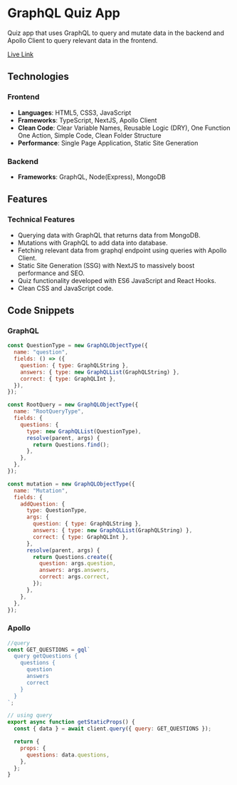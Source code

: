 # GraphQL Quiz App
Quiz app that uses GraphQL to query and mutate data in the backend and Apollo Client to query relevant data in the frontend.

[Live Link](https://graphql-quiz-app.netlify.app/)

## Technologies

### Frontend
* **Languages**: HTML5, CSS3, JavaScript
* **Frameworks**: TypeScript, NextJS, Apollo Client
* **Clean Code**: Clear Variable Names, Reusable Logic (DRY), One Function One Action, Simple Code, Clean Folder Structure
* **Performance**: Single Page Application, Static Site Generation

### Backend
* **Frameworks**: GraphQL, Node(Express), MongoDB

## Features

### Technical Features

* Querying data with GraphQL that returns data from MongoDB.
* Mutations with GraphQL to add data into database.
* Fetching relevant data from graphql endpoint using queries with Apollo Client.
* Static Site Generation (SSG) with NextJS to massively boost performance and SEO.
* Quiz functionality developed with ES6 JavaScript and React Hooks.
* Clean CSS and JavaScript code.

## Code Snippets

### GraphQL

```javascript
const QuestionType = new GraphQLObjectType({
  name: "question",
  fields: () => ({
    question: { type: GraphQLString },
    answers: { type: new GraphQLList(GraphQLString) },
    correct: { type: GraphQLInt },
  }),
});

const RootQuery = new GraphQLObjectType({
  name: "RootQueryType",
  fields: {
    questions: {
      type: new GraphQLList(QuestionType),
      resolve(parent, args) {
        return Questions.find();
      },
    },
  },
});

const mutation = new GraphQLObjectType({
  name: "Mutation",
  fields: {
    addQuestion: {
      type: QuestionType,
      args: {
        question: { type: GraphQLString },
        answers: { type: new GraphQLList(GraphQLString) },
        correct: { type: GraphQLInt },
      },
      resolve(parent, args) {
        return Questions.create({
          question: args.question,
          answers: args.answers,
          correct: args.correct,
        });
      },
    },
  },
});
```

### Apollo

```javascript
//query
const GET_QUESTIONS = gql`
  query getQuestions {
    questions {
      question
      answers
      correct
    }
  }
`;

// using query
export async function getStaticProps() {
  const { data } = await client.query({ query: GET_QUESTIONS });

  return {
    props: {
      questions: data.questions,
    },
  };
}
```
